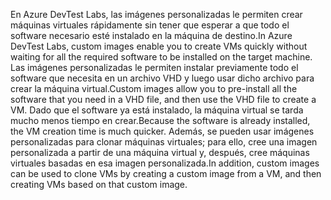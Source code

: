 <span data-ttu-id="694e1-101">En Azure DevTest Labs, las imágenes personalizadas le permiten crear máquinas virtuales rápidamente sin tener que esperar a que todo el software necesario esté instalado en la máquina de destino.</span><span class="sxs-lookup"><span data-stu-id="694e1-101">In Azure DevTest Labs, custom images enable you to create VMs quickly without waiting for all the required software to be installed on the target machine.</span></span> <span data-ttu-id="694e1-102">Las imágenes personalizadas le permiten instalar previamente todo el software que necesita en un archivo VHD y luego usar dicho archivo para crear la máquina virtual.</span><span class="sxs-lookup"><span data-stu-id="694e1-102">Custom images allow you to pre-install all the software that you need in a VHD file, and then use the VHD file to create a VM.</span></span> <span data-ttu-id="694e1-103">Dado que el software ya está instalado, la máquina virtual se tarda mucho menos tiempo en crear.</span><span class="sxs-lookup"><span data-stu-id="694e1-103">Because the software is already installed, the VM creation time is much quicker.</span></span> <span data-ttu-id="694e1-104">Además, se pueden usar imágenes personalizadas para clonar máquinas virtuales; para ello, cree una imagen personalizada a partir de una máquina virtual y, después, cree máquinas virtuales basadas en esa imagen personalizada.</span><span class="sxs-lookup"><span data-stu-id="694e1-104">In addition, custom images can be used to clone VMs by creating a custom image from a VM, and then creating VMs based on that custom image.</span></span>
